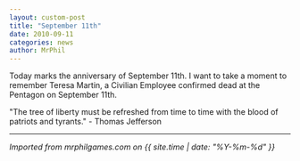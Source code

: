 ```yaml
---
layout: custom-post
title: "September 11th"
date: 2010-09-11
categories: news
author: MrPhil
---
```


Today marks the anniversary of September 11th. I want to take a moment to remember Teresa Martin, a Civilian Employee confirmed dead at the Pentagon on September 11th.

"The tree of liberty must be refreshed from time to time with the blood of patriots and tyrants." - Thomas Jefferson

---

*Imported from mrphilgames.com on {{ site.time | date: "%Y-%m-%d" }}*